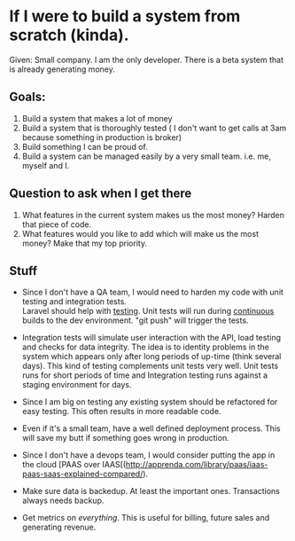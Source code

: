 <!---
---
layout: post
title:  "Building a system from scratch"
date:   2014-05-25 18:41:55
categories: tech
---
-->

# If I were to build a system from scratch (kinda). 

Given: Small company.  I am the only developer.  There is a beta system that is already generating money.


## Goals: 
1. Build a system that makes a lot of money
2. Build a system that is thoroughly tested ( I don't want to get calls at 3am because something in production is broker) 
3. Build something I can be proud of. 
4. Build a system can be managed easily by a very small team. i.e. me, myself and I. 

## Question to ask when I get there
1. What features in the current system makes us the most money? Harden that piece of code.
2. What features would you like to add which will make us the most money?  Make that my top priority.


## Stuff

* Since I don\'t have a QA team, I would need to harden my code with unit testing and integration tests.  
Laravel should help with [testing]( http://laravel.com/docs/testing#defining-and-running-tests).
Unit tests will run during [continuous](http://en.wikipedia.org/wiki/Continuous_integration) builds to the dev environment.  "git push" will trigger the tests. 


* Integration tests will simulate user interaction with the API, load testing and checks for data integrity.  The idea is to identity problems in the 
system which appears only after long periods of up-time (think several days).  This kind of testing complements unit tests very well.  Unit tests runs
for short periods of time and Integration testing runs against a staging environment for days. 

* Since I am big on testing any existing system should be refactored for easy testing.  This often results in more readable code.    

* Even if it\'s a small team, have a well defined deployment process.  This will save my butt if something goes wrong in production. 

* Since I don\'t have a devops team, I would consider putting the app in the cloud 
[PAAS over IAAS[(http://apprenda.com/library/paas/iaas-paas-saas-explained-compared/). 

* Make sure data is backedup. At least the important ones.  Transactions always needs backup. 

* Get metrics on *everything*. This is useful for billing, future sales and generating revenue.  
 
